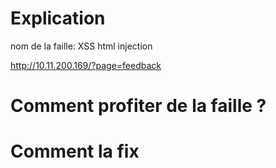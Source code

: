 # Explication

nom de la faille: XSS html injection

http://10.11.200.169/?page=feedback

# Comment profiter de la faille ?

# Comment la fix
